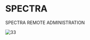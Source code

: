 # SPECTRA
SPECTRA REMOTE ADMINISTRATION 


![33]([https://i.imgur.com/1rjXlPY.jpg](https://i.ibb.co/hfYjKS9/af3NFmb.png))
